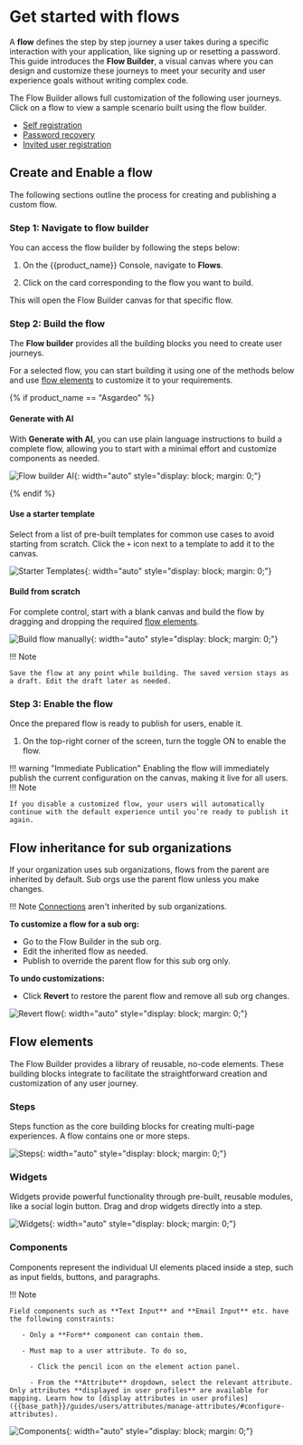 # Get started with flows

A **flow** defines the step by step journey a user takes during a specific interaction with your application, like signing up or resetting a password. This guide introduces the **Flow Builder**, a visual canvas where you can design and customize these journeys to meet your security and user experience goals without writing complex code.

The Flow Builder allows full customization of the following user journeys. Click on a flow to view a sample scenario built using the flow builder.

- [Self registration]({{base_path}}/guides/flows/self-registration/)
- [Password recovery]({{base_path}}/guides/flows/password-recovery/)
- [Invited user registration]({{base_path}}/guides/flows/invited-user-registration/)

## Create and Enable a flow

The following sections outline the process for creating and publishing a custom flow.

### Step 1: Navigate to flow builder

You can access the flow builder by following the steps below:

1. On the {{product_name}} Console, navigate to **Flows**.

2. Click on the card corresponding to the flow you want to build.

This will open the Flow Builder canvas for that specific flow.

### Step 2: Build the flow

The **Flow builder** provides all the building blocks you need to create user journeys.

For a selected flow, you can start building it using one of the methods below and use [flow elements](#flow-elements) to customize it to your requirements.

{% if product_name == "Asgardeo" %}

#### Generate with AI

With **Generate with AI**, you can use plain language instructions to build a complete flow, allowing you to start with a minimal effort and customize components as needed.

![Flow builder AI]({{base_path}}/assets/img/guides/flows/flow-builder-generate-with-ai.png){: width="auto" style="display: block; margin: 0;"}

{% endif %}

#### Use a starter template

Select from a list of pre-built templates for common use cases to avoid starting from scratch. Click the `+` icon next to a template to add it to the canvas.

![Starter Templates]({{base_path}}/assets/img/guides/flows/flow-password-recovery-start-from-template.png){: width="auto" style="display: block; margin: 0;"}

#### Build from scratch

For complete control, start with a blank canvas and build the flow by dragging and dropping the required [flow elements](#reference-flow-elements).

![Build flow manually]({{base_path}}/assets/img/guides/flows/flow-builder-build-flow-manually.png){: width="auto" style="display: block; margin: 0;"}

!!! Note

    Save the flow at any point while building. The saved version stays as a draft. Edit the draft later as needed.

### Step 3: Enable the flow

Once the prepared flow is ready to publish for users, enable it.

1. On the top-right corner of the screen, turn the toggle ON to enable the flow.

!!! warning "Immediate Publication"
    Enabling the flow will immediately publish the current configuration on the canvas, making it live for all users.
!!! Note

    If you disable a customized flow, your users will automatically continue with the default experience until you’re ready to publish it again.

## Flow inheritance for sub organizations

If your organization uses sub organizations, flows from the parent are inherited by default. Sub orgs use the parent flow unless you make changes.

!!! Note
    [Connections]({{base_path}}/guides/authentication/#manage-connections) aren't inherited by sub organizations.

**To customize a flow for a sub org:**

- Go to the Flow Builder in the sub org.
- Edit the inherited flow as needed.
- Publish to override the parent flow for this sub org only.

**To undo customizations:**

- Click **Revert** to restore the parent flow and remove all sub org changes.

![Revert flow]({{base_path}}/assets/img/guides/flows/flow-builder-revert.gif){: width="auto" style="display: block; margin: 0;"}

## Flow elements

The Flow Builder provides a library of reusable, no-code elements. These building blocks integrate to facilitate the straightforward creation and customization of any user journey.

### Steps

Steps function as the core building blocks for creating multi-page experiences. A flow contains one or more steps.

![Steps]({{base_path}}/assets/img/guides/flows/flow-builder-steps.gif){: width="auto" style="display: block; margin: 0;"}

### Widgets

Widgets provide powerful functionality through pre-built, reusable modules, like a social login button. Drag and drop widgets directly into a step.

![Widgets]({{base_path}}/assets/img/guides/flows/flow-builder-widgets.gif){: width="auto" style="display: block; margin: 0;"}

### Components

Components represent the individual UI elements placed inside a step, such as input fields, buttons, and paragraphs.

!!! Note

    Field components such as **Text Input** and **Email Input** etc. have the following constraints:

       - Only a **Form** component can contain them.
       
       - Must map to a user attribute. To do so,
        
         - Click the pencil icon on the element action panel.
  
         - From the **Attribute** dropdown, select the relevant attribute. Only attributes **displayed in user profiles** are available for mapping. Learn how to [display attributes in user profiles]({{base_path}}/guides/users/attributes/manage-attributes/#configure-attributes).

![Components]({{base_path}}/assets/img/guides/flows/flow-builder-components.gif){: width="auto" style="display: block; margin: 0;"}